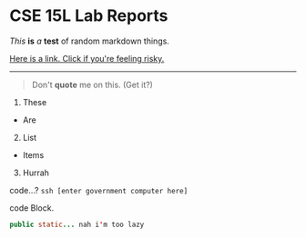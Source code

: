 # CSE 15L Lab Reports

*This* **is** *a* **test** of random markdown things.

[Here is a link. Click if you're feeling risky.](https://www.youtube.com/watch?v=dQw4w9WgXcQ)

---

> Don't **quote** me on this. (Get it?)

1. These
* Are
2. List
* Items
3. Hurrah

code...?
`ssh [enter government computer here]`

code Block.
```Java
public static... nah i'm too lazy
```

